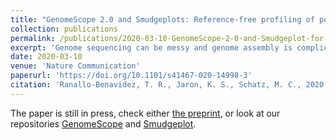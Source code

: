 ```yaml
---
title: "GenomeScope 2.0 and Smudgeplots: Reference-free profiling of polyploid genomes"
collection: publications
permalink: /publications/2020-03-10-GenomeScope-2-0-and-Smudgeplot-for-Reference-free-profiling-of-polyploid-genomes
excerpt: 'Genome sequencing can be messy and genome assembly is complicated and non-transparent process. Here we provide tools that allow some elementary characterisation of genomes using directly short read data. Now also aiming to provide help for polyploid genomes.'
date: 2020-03-10
venue: 'Nature Communication'
paperurl: 'https://doi.org/10.1101/s41467-020-14998-3'
citation: 'Ranallo-Benavidez, T. R., Jaron, K. S., Schatz, M. C., 2020. &quot;GenomeScope 2.0 and Smudgeplot for reference-free profiling of polyploid genomes&quot; <i>Nature Communication</i>, In press.'
---
```


The paper is still in press, check either [the preprint](https://www.biorxiv.org/content/10.1101/747568v1), or look at our repositories [GenomeScope](https://github.com/tbenavi1/genomescope2.0) and [Smudgeplot](https://github.com/KamilSJaron/smudgeplot).

